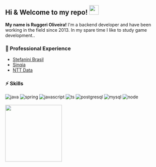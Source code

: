 ## Hi & Welcome to my repo! <img src="https://raw.githubusercontent.com/MartinHeinz/MartinHeinz/master/wave.gif" width="30px">

**My name is Ruggeri Oliveira!** I'm a backend developer and have been working in the field since 2013. In my spare time I like to study game development..

### 💼 Professional Experience
- [Stefanini Brasil](https://www.linkedin.com/company/stefanini-brasil/)
- [Sinqia](https://www.linkedin.com/company/sinqia/)
- [NTT Data](https://www.linkedin.com/company/nttdata)

### ⚡ Skills
<div style="display: inline_block">
  <img align="center" alt="java" src="https://img.shields.io/badge/Java-ED8B00?style=for-the-badge&logo=openjdk&logoColor=white">
  <img align="center" alt="spring" src="https://img.shields.io/badge/Spring-6DB33F?style=for-the-badge&logo=spring&logoColor=white">  
  <img align="center" alt="javascript" src="https://img.shields.io/badge/JavaScript-323330?style=for-the-badge&logo=javascript&logoColor=F7DF1E">
  <img align="center" alt="ts" src="https://img.shields.io/badge/TypeScript-007ACC?style=for-the-badge&logo=typescript&logoColor=white">
  <img align="center" alt="postgresql" src="https://img.shields.io/badge/PostgreSQL-316192?style=for-the-badge&logo=postgresql&logoColor=white">
  <img align="center" alt="mysql" src="https://img.shields.io/badge/MySQL-005C84?style=for-the-badge&logo=mysql&logoColor=white">
  <img align="center" alt="node" src="https://img.shields.io/badge/Node.js-05122A?style=for-the-badge&logo=node&logoColor=white">
</div>

<br>
<a href="https://github.com/rusouza" title="Perfil de Ruggeri Oliveira">
  <img height="180em" src="https://github-readme-stats.vercel.app/api/top-langs/?username=rusouza&theme=omni&show_icons=true&hide_border=false&layout=compact" />
</a>
<!--
**rusouza/rusouza** is a ✨ _special_ ✨ repository because its `README.md` (this file) appears on your GitHub profile.

Here are some ideas to get you started:

- 🔭 I’m currently working on ...
- 🌱 I’m currently learning ...
- 👯 I’m looking to collaborate on ...
- 🤔 I’m looking for help with ...
- 💬 Ask me about ...
- 📫 How to reach me: ...
- 😄 Pronouns: ...
- ⚡ Fun fact: ...
- 👋
-->
